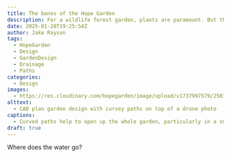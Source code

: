 ```yaml
---
title: The bones of the Hope Garden
description: For a wildlife forest garden, plants are paramount. But there is so much to do before they’re in the ground.
date: 2025-01-28T19:25:54Z
author: Jake Rayson 
tags: 
  - HopeGarden
  - Design
  - GardenDesign
  - Drainage
  - Paths
categories: 
  - Design
images:
  - https://res.cloudinary.com/hopegarden/image/upload/v1737997579/250127-cad-curves-screenshot-bed.webp
alttext: 
  - CAD plan garden design with curvey paths on top of a drone photo
captions: 
  - Curved paths help to open up the whole garden, particularly in a smaller space
draft: true
---
```


Where does the water go?


